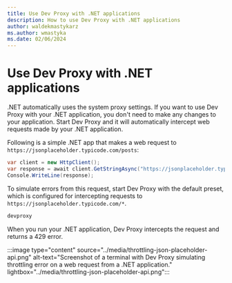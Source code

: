 ```yaml
---
title: Use Dev Proxy with .NET applications
description: How to use Dev Proxy with .NET applications
author: waldekmastykarz
ms.author: wmastyka
ms.date: 02/06/2024
---
```


# Use Dev Proxy with .NET applications

.NET automatically uses the system proxy settings. If you want to use Dev Proxy with your .NET application, you don't need to make any changes to your application. Start Dev Proxy and it will automatically intercept web requests made by your .NET application.

Following is a simple .NET app that makes a web request to `https://jsonplaceholder.typicode.com/posts`:

```csharp
var client = new HttpClient();
var response = await client.GetStringAsync("https://jsonplaceholder.typicode.com/posts");
Console.WriteLine(response);
```

To simulate errors from this request, start Dev Proxy with the default preset, which is configured for intercepting requests to `https://jsonplaceholder.typicode.com/*`.

```bash
devproxy
```

When you run your .NET application, Dev Proxy intercepts the request and returns a 429 error.

:::image type="content" source="../media/throttling-json-placeholder-api.png" alt-text="Screenshot of a terminal with Dev Proxy simulating throttling error on a web request from a .NET application." lightbox="../media/throttling-json-placeholder-api.png":::
